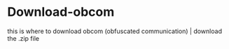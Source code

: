 # Download-obcom
this is where to download obcom (obfuscated communication)
| download the .zip file
